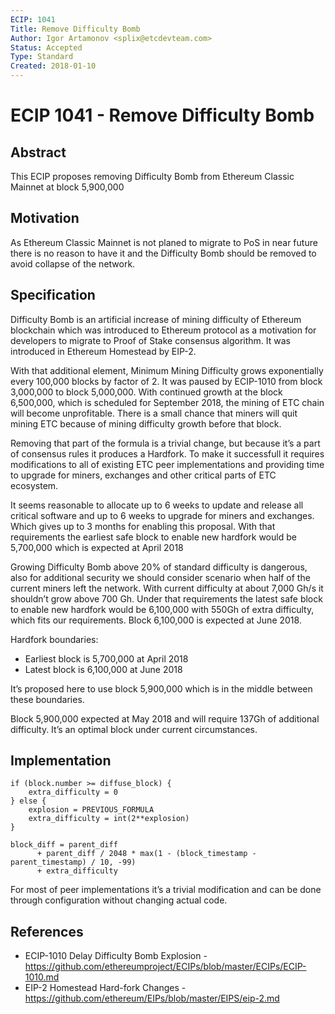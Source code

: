 ```yaml
---
ECIP: 1041
Title: Remove Difficulty Bomb
Author: Igor Artamonov <splix@etcdevteam.com>
Status: Accepted
Type: Standard
Created: 2018-01-10
---
```


# ECIP 1041 - Remove Difficulty Bomb

## Abstract 
This ECIP proposes removing Difficulty Bomb from Ethereum Classic Mainnet at block 5,900,000

## Motivation
As Ethereum Classic Mainnet is not planed to migrate to PoS in near future there is no reason to have it and the Difficulty Bomb should be removed to avoid collapse of the network.

## Specification
Difficulty Bomb is an artificial increase of mining difficulty of Ethereum blockchain which was introduced to Ethereum protocol as a motivation for developers to migrate to Proof of Stake consensus algorithm. It was introduced in Ethereum Homestead by EIP-2.

With that additional element, Minimum Mining Difficulty grows exponentially every 100,000 blocks by factor of 2. It was paused by ECIP-1010 from block 3,000,000 to block 5,000,000. With continued growth at the block 6,500,000, which is scheduled for September 2018, the mining of ETC chain will become unprofitable. There is a small chance that miners will quit mining ETC because of mining difficulty growth before that block.
 
Removing that part of the formula is a trivial change, but because it’s a part of consensus rules it produces a Hardfork. To make it successfull it requires modifications to all of existing ETC peer implementations and providing time to upgrade for miners, exchanges and other critical parts of ETC ecosystem.

It seems reasonable to allocate up to 6 weeks to update and release all critical software and up to 6 weeks to upgrade for miners and exchanges. Which gives up to 3 months for enabling this proposal. With that requirements the earliest safe block to enable new hardfork would be 5,700,000 which is expected at April 2018

Growing Difficulty Bomb above 20% of standard difficulty is dangerous, also for additional security we should consider scenario when half of the current miners left the network. With current difficulty at about 7,000 Gh/s it shouldn’t grow above 700 Gh. Under that requirements the latest safe block to enable new hardfork would be 6,100,000 with 550Gh of extra difficulty, which fits our requirements. Block 6,100,000 is expected at June 2018.

Hardfork boundaries:

 - Earliest block is 5,700,000 at April 2018
 - Latest block is 6,100,000 at June 2018

It’s proposed here to use block 5,900,000 which is in the middle between these boundaries.

Block 5,900,000 expected at May 2018 and will require 137Gh of additional difficulty. It’s an optimal block under current circumstances.

## Implementation

```
if (block.number >= diffuse_block) {
    extra_difficulty = 0
} else {
    explosion = PREVIOUS_FORMULA
    extra_difficulty = int(2**explosion) 
}

block_diff = parent_diff 
      + parent_diff / 2048 * max(1 - (block_timestamp - parent_timestamp) / 10, -99) 
      + extra_difficulty
```

For most of peer implementations it’s a trivial modification and can be done through configuration without changing actual code.

## References
- ECIP-1010 Delay Difficulty Bomb Explosion - https://github.com/ethereumproject/ECIPs/blob/master/ECIPs/ECIP-1010.md
- EIP-2 Homestead Hard-fork Changes - https://github.com/ethereum/EIPs/blob/master/EIPS/eip-2.md